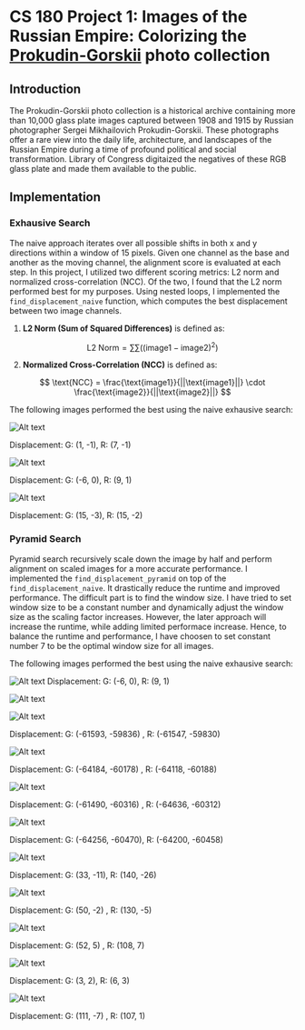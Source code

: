 <script type="text/x-mathjax-config">
  MathJax.Hub.Config({
    tex2jax: {inlineMath: [['$','$'], ['\\(','\\)']]}
  });
</script>
<script type="text/javascript" async
  src="https://cdn.mathjax.org/mathjax/latest/MathJax.js?config=TeX-MML-AM_CHTML">
</script>

# CS 180 Project 1: Images of the Russian Empire: Colorizing the [Prokudin-Gorskii](https://www.loc.gov/collections/prokudin-gorskii/) photo collection

## Introduction 

The Prokudin-Gorskii photo collection is a historical archive containing more than 10,000 glass plate images captured between 1908 and 1915 by Russian photographer Sergei Mikhailovich Prokudin-Gorskii. These photographs offer a rare view into the daily life, architecture, and landscapes of the Russian Empire during a time of profound political and social transformation. Library of Congress digitaized the negatives of these RGB glass plate and made them available to the public.


## Implementation

### Exhausive Search

The naive approach iterates over all possible shifts in both x and y directions within a window of 15 pixels. Given one channel as the base and another as the moving channel, the alignment score is evaluated at each step. In this project, I utilized two different scoring metrics: L2 norm and normalized cross-correlation (NCC). Of the two, I found that the L2 norm performed best for my purposes. Using nested loops, I implemented the `find_displacement_naive` function, which computes the best displacement between two image channels.

1. **L2 Norm (Sum of Squared Differences)** is defined as:

$$
   \text{L2 Norm} = \sum \sum \left( (\text{image1} - \text{image2})^2 \right)
$$

2. **Normalized Cross-Correlation (NCC)** is defined as:

$$
   \text{NCC} = \frac{\text{image1}}{||\text{image1}||} \cdot \frac{\text{image2}}{||\text{image2}||}
$$

The following images performed the best using the naive exhausive search:

![Alt text](media/cathedral.jpg)

Displacement: G: (1, -1), R: (7, -1)

![Alt text](media/monastery.jpg)

Displacement: G: (-6, 0), R: (9, 1)

![Alt text](media/harvesters.jpg)

Displacement: G: (15, -3), R: (15, -2)

### Pyramid Search

Pyramid search recursively scale down the image by half and perform alignment on scaled images for a more accurate performance. I implemented the `find_displacement_pyramid` on top of the `find_displacement_naive`. It drastically reduce the runtime and improved performance. The difficult part is to find the window size. I have tried to set window size to be a constant number and dynamically adjust the window size as the scaling factor increases. However, the later approach will increase the runtime, while adding limited performace increase. Hence, to balance the runtime and performance, I have choosen to set constant number 7 to be the optimal window size for all images. 

The following images performed the best using the naive exhausive search:


![Alt text](media/church.jpg)
Displacement: G: (-6, 0), R: (9, 1)

![Alt text](media/emiry.jpg)


![Alt text](media/icon.jpg)

Displacement: G: (-61593, -59836) , R: (-61547, -59830)

![Alt text](media/lady.jpg)

Displacement: G: (-64184, -60178) , R: (-64118, -60188)

![Alt text](media/melons.jpg)

Displacement: G: (-61490, -60316)  , R: (-64636, -60312)

![Alt text](media/onion_church.jpg)

Displacement: G: (-64256, -60470), R: (-64200, -60458)

![Alt text](media/sculpture.jpg)

Displacement: G: (33, -11), R: (140, -26)

![Alt text](media/self_portrait.jpg)

Displacement: G: (50, -2) , R: (130, -5)

![Alt text](media/three_generations.jpg)

Displacement: G: (52, 5) , R: (108, 7) 


![Alt text](media/tobolsk.jpg)

Displacement: G: (3, 2), R: (6, 3)

![Alt text](media/train.jpg)

Displacement: G: (111, -7) , R: (107, 1)
